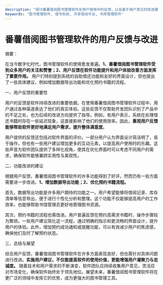 ```yaml
---
description: "探讨番薯借阅图书管理软件在用户使用中的反馈，以及基于用户意见的改进建议。"
keywords: "图书管理软件, 借书系统, 共享借阅平台, 书库管理软件"
---
```

# 番薯借阅图书管理软件的用户反馈与改进

摘要：

在当今数字化时代，图书管理软件的使用愈发普遍。**1、番薯借阅图书管理软件受到众多用户的关注和赞誉；2、用户反馈在软件功能提升和用户体验改善方面发挥了重要作用。** 用户们特别提到系统的自助借还功能和友好的界面设计，但也提出了一些具体建议，例如增加数据导出功能和优化预约书籍的流程。

一、用户反馈的重要性

用户的反馈是软件持续改进的重要依据。在使用番薯借阅图书管理软件过程中，用户通过各种渠道表达了他们的真实体验。这些反馈不仅帮助开发团队识别了产品中的不足之处，也为后续的改进方向提供了指导。例如，有用户表示，系统在处理借还书籍时存在一些延迟现象，这直接影响了他们的使用效率。因此，**重视用户反馈能够帮助软件更好地满足用户需求，提升整体满意度**。

用户提供的反馈还包括对软件界面的评价。一部分用户认为界面设计简洁明了，易于操作，但也有一些用户建议增加更多的互动元素，以提高用户使用时的乐趣。这些声音为软件团队提供了多样化视角，使其在优化界面时可以考虑不同用户的需求，确保软件能够兼顾实用性与美观性。

二、功能改进的建议

根据用户反馈，番薯借阅图书管理软件的许多功能得到了好评，然而仍有一些方面需要进一步改进。**1、增加数据导出功能；2、优化预约书籍流程。** 

首先，数据导出功能是许多用户期待的功能之一。用户希望能够将借阅记录、库存清单等信息导出，便于进行个性化分析和整理。这个功能不仅能够提高用户的工作效率，也能够帮助书馆管理员更好地管理图书资源。

其次，预约书籍的流程也需改进。用户普遍反馈在预约高需求书籍时，操作步骤较为繁琐。一些用户建议简化这一流程，通过明确的指示和更流畅的界面设计，提升用户的体验。此外，增加预约成功通知或提醒功能，可以有效减少用户的焦虑感，确保他们及时了解预约状态。

三、总结与展望

综合用户反馈，番薯借阅图书管理软件在许多方面表现良好，但也需针对具体问题进行改进。**实施用户建议，不仅能提高软件的使用价值，更能增强用户凝聚力与忠诚度。** 随着技术和用户需求的不断演变，软件团队应持续收集用户意见，灵活应对市场变化，确保软件始终处于领先地位。展望未来，番薯借阅图书管理软件将在更广泛的领域中发挥它的优势，成为更强大的图书管理工具。
